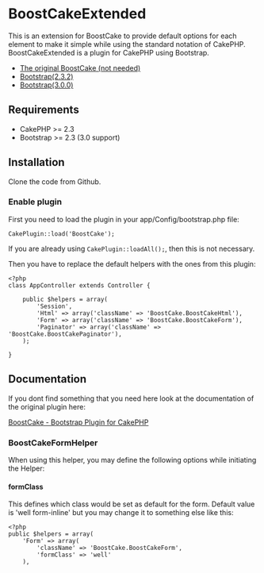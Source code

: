 # BoostCakeExtended

This is an extension for BoostCake to provide default options for each element 
to make it simple while using the standard notation of CakePHP. BoostCakeExtended
is a plugin for CakePHP using Bootstrap.

* [The original BoostCake (not needed)](https://github.com/slywalker/cakephp-plugin-boost_cake)
* [Bootstrap(2.3.2)](http://getbootstrap.com/2.3.2/)
* [Bootstrap(3.0.0)](http://getbootstrap.com/)

## Requirements

* CakePHP >= 2.3
* Bootstrap >= 2.3 (3.0 support)

## Installation

Clone the code from Github.

### Enable plugin

First you need to load the plugin in your app/Config/bootstrap.php file:

`CakePlugin::load('BoostCake');`

If you are already using `CakePlugin::loadAll();`, then this is not necessary.

Then you have to replace the default helpers with the ones from this plugin:

```
<?php
class AppController extends Controller {

	public $helpers = array(
		'Session',
		'Html' => array('className' => 'BoostCake.BoostCakeHtml'),
		'Form' => array('className' => 'BoostCake.BoostCakeForm'),
		'Paginator' => array('className' => 'BoostCake.BoostCakePaginator'),
	);

}
```

## Documentation

If you dont find something that you need here look at the documentation of the 
original plugin here:

[BoostCake - Bootstrap Plugin for CakePHP](http://slywalker.github.io/cakephp-plugin-boost_cake/)

### BoostCakeFormHelper

When using this helper, you may define the following options while initiating 
the Helper:

#### formClass
This defines which class would be set as default for the form. Default value is
'well form-inline' but you may change it to something else like this:

```
<?php
public $helpers = array(
    'Form' => array(
        'className' => 'BoostCake.BoostCakeForm',
        'formClass' => 'well'
    ),
```

